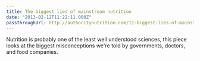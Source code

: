 ```yaml
---
title: The biggest lies of mainstream nutrition
date: "2013-02-12T11:22:11.000Z"
passthroughUrl: http://authoritynutrition.com/11-biggest-lies-of-mainstream-nutrition/
---
```


Nutrition is probably one of the least well understood sciences, this piece looks at the biggest misconceptions we're told by governments, doctors, and food companies.